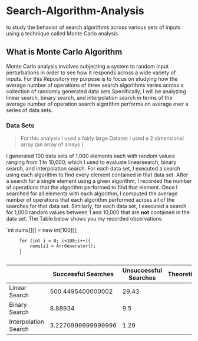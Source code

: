 # Search-Algorithm-Analysis
to study the behavior of search algorithms across various sets of inputs using a technique called Monte Carlo analysis

## What is Monte Carlo Algorithm 

Monte Carlo analysis involves subjecting a system to random input perturbations in order to see how it responds 
across a wide variety of inputs. For this Repository my purpose is to focus on studying how the average number of operations of three 
search algorithms varies across a collection of randomly generated data sets.Specifically, I will be analyzing 
linear search, binary search, and interpolation search in terms of the average number of operation search algorithm 
performs on average over a series of data sets.

### Data Sets 

> For this analysis I used a fairly large Dataset 
> I used a 2 dimensional array (an array of arrays )

I generated 100 data sets of 1,000 elements each with random values ranging from 1 to 10,000, which I used to evaluate linearsearch, binary search, and interpolation search. For each data set, I executed a search using each algorithm to find every 
element contained in that data set. After a search for a single element using a given algorithm, I recorded the number of operations that the algorithm performed to find that element. Once I searched for all elements with each algorithm, I computed the average number of operations that each algorithm performed 
across all of the searches for that data set. Similarly, for each data set, I executed a search for 1,000 random values between 1 and 10,000 that are **not** contained in the data set. The Table below shows you my recorded observations

`int nums[][] = new int[100][];

         for (int i = 0; i<100;i++){
             nums[i] = ArrGenerator();
         }
         `

|                      	| Successful Searches 	| Unsuccessful Searches 	| Theoretical 	    |  
|----------------------	|---------------------	|-----------------------	|-------------	|
| Linear Search         | 500.4495400000002   	| 29.43                 	|             	|  
| Binary Search        	| 8.88934             	| 9.5                   	|             	|   
| Interpolation Search 	| 3.2270999999999996  	| 1.29                  	|             	|  
